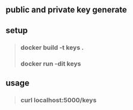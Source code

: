 ## public and private key generate

## setup

> ### docker build -t keys .
> ### docker run -dit keys

## usage

> ### curl localhost:5000/keys

